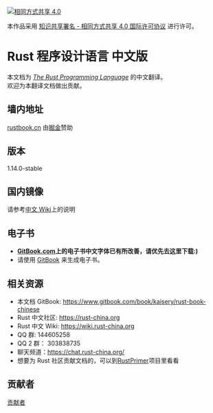 [![相同方式共享 4.0](https://i.creativecommons.org/l/by-sa/4.0/88x31.png "相同方式共享 4.0")](http://creativecommons.org/licenses/by-sa/4.0/)

本作品采用 [知识共享署名 - 相同方式共享 4.0 国际许可协议](https://creativecommons.org/licenses/by-sa/4.0/) 进行许可。

# Rust 程序设计语言 中文版
本文档为 [*The Rust Programming Language*](https://doc.rust-lang.org/book/) 的中文翻译。  
欢迎为本翻译文档做出贡献。

## 墙内地址
[rustbook.cn](http://rustbook.cn/) 由[掘金](http://gold.xitu.io/)赞助

## 版本
1.14.0-stable

## 国内镜像
请参考[中文 Wiki](https://wiki.rust-china.org/%E5%9B%BD%E5%86%85%E9%95%9C%E5%83%8F)上的说明

## 电子书
* **[GitBook.com](https://www.gitbook.com/book/kaisery/rust-book-chinese)上的电子书中文字体已有所改善，请优先去这里下载:)**
* 请使用 [GitBook](https://github.com/GitbookIO/gitbook) 来生成电子书。

## 相关资源
* 本文档 GitBook: https://www.gitbook.com/book/kaisery/rust-book-chinese
* Rust 中文社区: https://rust-china.org
* Rust 中文 Wiki: https://wiki.rust-china.org
* QQ 群: 144605258
* QQ 2 群： 303838735
* 聊天频道：https://chat.rust-china.org/
* 想要为 Rust 社区贡献文档的，可以到[RustPrimer](https://github.com/rustcc/RustPrimer)项目里看看

## 贡献者
[贡献者](CONTRIBUTING.md)
